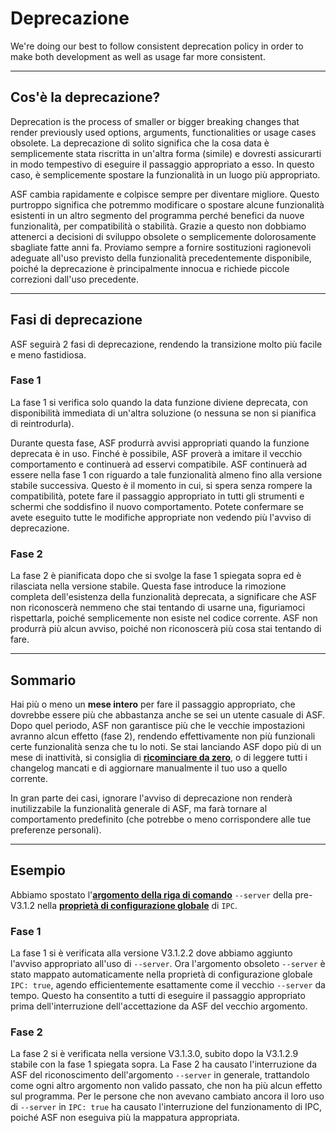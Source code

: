 # Deprecazione

We're doing our best to follow consistent deprecation policy in order to make both development as well as usage far more consistent.

---

## Cos'è la deprecazione?

Deprecation is the process of smaller or bigger breaking changes that render previously used options, arguments, functionalities or usage cases obsolete. La deprecazione di solito significa che la cosa data è semplicemente stata riscritta in un'altra forma (simile) e dovresti assicurarti in modo tempestivo di eseguire il passaggio appropriato a esso. In questo caso, è semplicemente spostare la funzionalità in un luogo più appropriato.

ASF cambia rapidamente e colpisce sempre per diventare migliore. Questo purtroppo significa che potremmo modificare o spostare alcune funzionalità esistenti in un altro segmento del programma perché benefici da nuove funzionalità, per compatibilità o stabilità. Grazie a questo non dobbiamo attenerci a decisioni di sviluppo obsolete o semplicemente dolorosamente sbagliate fatte anni fa. Proviamo sempre a fornire sostituzioni ragionevoli adeguate all'uso previsto della funzionalità precedentemente disponibile, poiché la deprecazione è principalmente innocua e richiede piccole correzioni dall'uso precedente.

---

## Fasi di deprecazione

ASF seguirà 2 fasi di deprecazione, rendendo la transizione molto più facile e meno fastidiosa.

### Fase 1

La fase 1 si verifica solo quando la data funzione diviene deprecata, con disponibilità immediata di un'altra soluzione (o nessuna se non si pianifica di reintrodurla).

Durante questa fase, ASF produrrà avvisi appropriati quando la funzione deprecata è in uso. Finché è possibile, ASF proverà a imitare il vecchio comportamento e continuerà ad esservi compatibile. ASF continuerà ad essere nella fase 1 con riguardo a tale funzionalità almeno fino alla versione stabile successiva. Questo è il momento in cui, si spera senza rompere la compatibilità, potete fare il passaggio appropriato in tutti gli strumenti e schermi che soddisfino il nuovo comportamento. Potete confermare se avete eseguito tutte le modifiche appropriate non vedendo più l'avviso di deprecazione.

### Fase 2

La fase 2 è pianificata dopo che si svolge la fase 1 spiegata sopra ed è rilasciata nella versione stabile. Questa fase introduce la rimozione completa dell'esistenza della funzionalità deprecata, a significare che ASF non riconoscerà nemmeno che stai tentando di usarne una, figuriamoci rispettarla, poiché semplicemente non esiste nel codice corrente. ASF non produrrà più alcun avviso, poiché non riconoscerà più cosa stai tentando di fare.

---

## Sommario

Hai più o meno un **mese intero** per fare il passaggio appropriato, che dovrebbe essere più che abbastanza anche se sei un utente casuale di ASF. Dopo quel periodo, ASF non garantisce più che le vecchie impostazioni avranno alcun effetto (fase 2), rendendo effettivamente non più funzionali certe funzionalità senza che tu lo noti. Se stai lanciando ASF dopo più di un mese di inattività, si consiglia di **[ricominciare da zero](https://github.com/JustArchiNET/ArchiSteamFarm/wiki/Setting-up)**, o di leggere tutti i changelog mancati e di aggiornare manualmente il tuo uso a quello corrente.

In gran parte dei casi, ignorare l'avviso di deprecazione non renderà inutilizzabile la funzionalità generale di ASF, ma farà tornare al comportamento predefinito (che potrebbe o meno corrispondere alle tue preferenze personali).

---

## Esempio

Abbiamo spostato l'**[argomento della riga di comando](https://github.com/JustArchiNET/ArchiSteamFarm/wiki/Command-line-arguments)** `--server` della pre-V3.1.2 nella **[proprietà di configurazione globale](https://github.com/JustArchiNET/ArchiSteamFarm/wiki/Configuration#global-config)** di `IPC`.

### Fase 1

La fase 1 si è verificata alla versione V3.1.2.2 dove abbiamo aggiunto l'avviso appropriato all'uso di `--server`. Ora l'argomento obsoleto `--server` è stato mappato automaticamente nella proprietà di configurazione globale `IPC: true`, agendo efficientemente esattamente come il vecchio `--server` da tempo. Questo ha consentito a tutti di eseguire il passaggio appropriato prima dell'interruzione dell'accettazione da ASF del vecchio argomento.

### Fase 2

La fase 2 si è verificata nella versione V3.1.3.0, subito dopo la V3.1.2.9 stabile con la fase 1 spiegata sopra. La Fase 2 ha causato l'interruzione da ASF del riconoscimento dell'argomento `--server` in generale, trattandolo come ogni altro argomento non valido passato, che non ha più alcun effetto sul programma. Per le persone che non avevano cambiato ancora il loro uso di `--server` in `IPC: true` ha causato l'interruzione del funzionamento di IPC, poiché ASF non eseguiva più la mappatura appropriata.